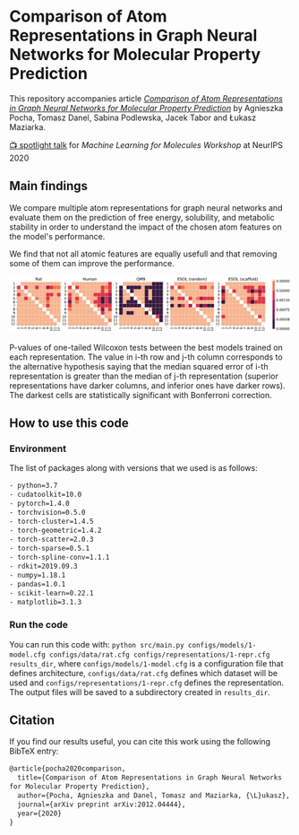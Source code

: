 # Comparison of Atom Representations in Graph Neural Networks for Molecular Property Prediction

This repository accompanies article [*Comparison of Atom Representations in Graph Neural Networks for Molecular Property Prediction*](https://arxiv.org/abs/2012.04444) by Agnieszka Pocha, Tomasz Danel, Sabina Podlewska, Jacek Tabor and Łukasz Maziarka.

[:tv: spotlight talk](https://slideslive.com/38942399) for *Machine Learning for Molecules Workshop* at NeurIPS 2020

## Main findings

We compare multiple atom representations for graph neural networks and evaluate them on the prediction of free energy, solubility, and metabolic stability in order to understand the impact of the chosen atom features on the model's performance.

We find that not all atomic features are equally usefull and that removing some of them can improve the performance.

![Image](img/wilcoxon.png)

P-values of one-tailed Wilcoxon tests between the best models trained on each representation. The value in i-th row and j-th column corresponds to the alternative hypothesis saying that the median squared error of i-th representation is greater than the median of j-th representation (superior representations have darker columns, and inferior ones have darker rows). The darkest cells are statistically significant with Bonferroni correction.

## How to use this code

### Environment

The list of packages along with versions that we used is as follows:

```
- python=3.7
- cudatoolkit=10.0
- pytorch=1.4.0
- torchvision=0.5.0
- torch-cluster=1.4.5
- torch-geometric=1.4.2
- torch-scatter=2.0.3
- torch-sparse=0.5.1
- torch-spline-conv=1.1.1
- rdkit=2019.09.3
- numpy=1.18.1
- pandas=1.0.1
- scikit-learn=0.22.1
- matplotlib=3.1.3
```

### Run the code

You can run this code with: `python src/main.py configs/models/1-model.cfg configs/data/rat.cfg configs/representations/1-repr.cfg results_dir`, where `configs/models/1-model.cfg` is a configuration file that defines  architecture, `configs/data/rat.cfg` defines which dataset will be used and `configs/representations/1-repr.cfg` defines the representation. The output files will be saved to a subdirectory created in `results_dir`.

## Citation

If you find our results useful, you can cite this work using the following BibTeX entry:

```
@article{pocha2020comparison,
  title={Comparison of Atom Representations in Graph Neural Networks for Molecular Property Prediction},
  author={Pocha, Agnieszka and Danel, Tomasz and Maziarka, {\L}ukasz},
  journal={arXiv preprint arXiv:2012.04444},
  year={2020}
}
```

